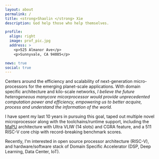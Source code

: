 ```yaml
---
layout: about
permalink: /
title: <strong>Shaolin </strong> Xie
description: God help those who help themselves.

profile:
  align: right
  image: prof_pic.jpg
  address: >
    <p>525 Almanor Ave</p>
    <p>Sunnyvale, CA 94085</p>

news: true
social: true
---
```


Centers around the efficiency and scalability of next-generation micro-processors for the emerging planet-scale applications. With domain specific architecture and kilo-scale networks, *I believe the future heterogeneous manycore micorprocessor would provide unprecedented computation power and efficiency, empowering us to better acquire, process and understand the information of the world.* 

I have spent my last 10 years in pursuing this goal, taped out multiple novel microprocessor along 
with the toolchains/runtime support, 
including the [MaPU](/projects/mapu) architecture with Ultra VLIW (14 slots) and CGRA feature, 
and a 511 RISC-V core chip with record-breaking benchmark scores. 

Recently, I'm interested in open source processor architecture (RISC-V), and hardware/software stack of Domain Specific Accelerator (DSP, Deep Learning, Data Center, IoT).

